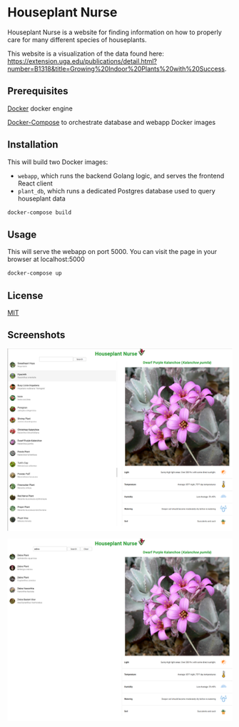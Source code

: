 # Houseplant Nurse

Houseplant Nurse is a website for finding information on how to properly care for many different species of houseplants.

This website is a visualization of the data found here: https://extension.uga.edu/publications/detail.html?number=B1318&title=Growing%20Indoor%20Plants%20with%20Success.

## Prerequisites

[Docker](https://docs.docker.com) docker engine

[Docker-Compose](https://docs.docker.com/compose/) to orchestrate database and webapp Docker images


## Installation

This will build two Docker images:

* `webapp`, which runs the backend Golang logic, and serves the frontend React client
* `plant_db`, which runs a dedicated Postgres database used to query houseplant data

```bash
docker-compose build
```

## Usage

This will serve the webapp on port 5000. You can visit the page in your browser at localhost:5000

```bash
docker-compose up
```

## License

[MIT](https://choosealicense.com/licenses/mit/)


## Screenshots

![Screenshot of the main page](screenshots/screenshot-main.png?raw=true)

![Screenshot of search feature](screenshots/search.png?raw=true)